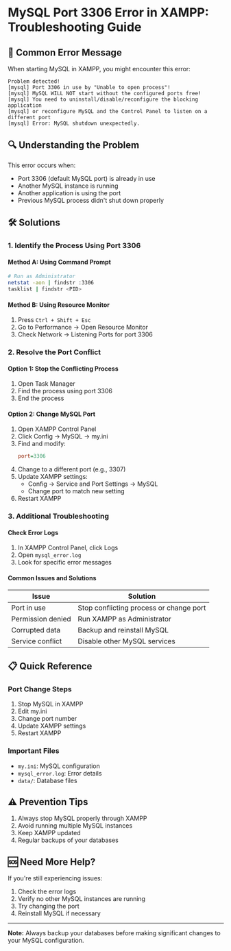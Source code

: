 # MySQL Port 3306 Error in XAMPP: Troubleshooting Guide

## 🚨 Common Error Message

When starting MySQL in XAMPP, you might encounter this error:

```
Problem detected!
[mysql] Port 3306 in use by "Unable to open process"!
[mysql] MySQL WILL NOT start without the configured ports free!
[mysql] You need to uninstall/disable/reconfigure the blocking application
[mysql] or reconfigure MySQL and the Control Panel to listen on a different port
[mysql] Error: MySQL shutdown unexpectedly.
```

## 🔍 Understanding the Problem

This error occurs when:
- Port 3306 (default MySQL port) is already in use
- Another MySQL instance is running
- Another application is using the port
- Previous MySQL process didn't shut down properly

## 🛠️ Solutions

### 1. Identify the Process Using Port 3306

#### Method A: Using Command Prompt
```bash
# Run as Administrator
netstat -aon | findstr :3306
tasklist | findstr <PID>
```

#### Method B: Using Resource Monitor
1. Press `Ctrl + Shift + Esc`
2. Go to Performance → Open Resource Monitor
3. Check Network → Listening Ports for port 3306

### 2. Resolve the Port Conflict

#### Option 1: Stop the Conflicting Process
1. Open Task Manager
2. Find the process using port 3306
3. End the process

#### Option 2: Change MySQL Port
1. Open XAMPP Control Panel
2. Click Config → MySQL → my.ini
3. Find and modify:
   ```ini
   port=3306
   ```
4. Change to a different port (e.g., 3307)
5. Update XAMPP settings:
   - Config → Service and Port Settings → MySQL
   - Change port to match new setting
6. Restart XAMPP

### 3. Additional Troubleshooting

#### Check Error Logs
1. In XAMPP Control Panel, click Logs
2. Open `mysql_error.log`
3. Look for specific error messages

#### Common Issues and Solutions

| Issue | Solution |
|-------|----------|
| Port in use | Stop conflicting process or change port |
| Permission denied | Run XAMPP as Administrator |
| Corrupted data | Backup and reinstall MySQL |
| Service conflict | Disable other MySQL services |

## 📋 Quick Reference

### Port Change Steps
1. Stop MySQL in XAMPP
2. Edit my.ini
3. Change port number
4. Update XAMPP settings
5. Restart XAMPP

### Important Files
- `my.ini`: MySQL configuration
- `mysql_error.log`: Error details
- `data/`: Database files

## ⚠️ Prevention Tips

1. Always stop MySQL properly through XAMPP
2. Avoid running multiple MySQL instances
3. Keep XAMPP updated
4. Regular backups of your databases

## 🆘 Need More Help?

If you're still experiencing issues:
1. Check the error logs
2. Verify no other MySQL instances are running
3. Try changing the port
4. Reinstall MySQL if necessary

---

**Note:** Always backup your databases before making significant changes to your MySQL configuration.
